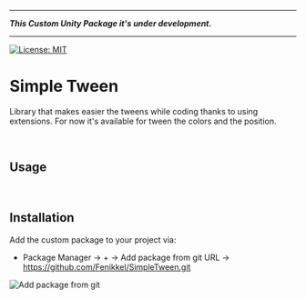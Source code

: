 

---

***This Custom Unity Package it's under development.***

---
[![License: MIT](https://img.shields.io/badge/License-MIT-green.svg)](https://opensource.org/licenses/MIT)

# Simple Tween

Library that makes easier the tweens while coding thanks to using extensions. For now it's available for tween the colors and the position.

&nbsp;
## Usage

&nbsp;
## Installation
Add the custom package to your project via:
- Package Manager -> + -> Add package from git URL -> https://github.com/Fenikkel/SimpleTween.git


![Add package from git](https://github.com/Fenikkel/SimpleTween/assets/41298931/0f447b8c-85ca-4205-9915-ca7203dc4741)
